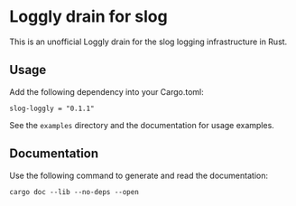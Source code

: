 # Loggly drain for slog

This is an unofficial Loggly drain for the slog logging infrastructure in Rust.

## Usage

Add the following dependency into your Cargo.toml:

```
slog-loggly = "0.1.1"
```

See the `examples` directory and the documentation for usage examples.

## Documentation

Use the following command to generate and read the documentation:

```
cargo doc --lib --no-deps --open
```
